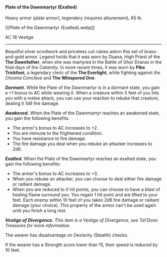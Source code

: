 #### Plate of the Dawnmartyr (Exalted)

Heavy armor (plate armor), legendary (requires attunement), 65 lb.

![[Plate of the Dawnmartyr (Exalted).webp]]

AC 18 Vestige

---

Beautiful silver scrollwork and priceless cut rubies adorn this set of brass-and-gold armor. Legend holds that it was worn by Duana, High Priest of the **The Dawnfather**, when she was martyred in the Battle of Ghor Dranas in the final days of the *Calamity*. In more recent times, it was worn by **Pike Trickfoot**, a legendary cleric of the **The Everlight**, while fighting against *the Chroma Conclave* and **The Whispered One**.

***Dormant.*** While the Plate of the Dawnmartyr is in a dormant state, you gain a +1 bonus to AC while wearing it. When a creature within 5 feet of you hits you with a melee attack, you can use your reaction to rebuke that creature, dealing it 1d6 fire damage.

***Awakened.*** When the Plate of the Dawnmartyr reaches an awakened state, you gain the following benefits:

- The armor's bonus to AC increases to +2.
- You are immune to the frightened condition.
- You have resistance to fire damage.
- The fire damage you deal when you rebuke an attacker increases to 2d6.

***Exalted.*** When the Plate of the Dawnmartyr reaches an exalted state, you gain the following benefits:

- The armor's bonus to AC increases to +3.
- When you rebuke an attacker, you can choose to deal either fire damage or radiant damage.
- When you are reduced to 0 hit points, you can choose to have a blast of healing flame surround you. You regain 1 hit point and are lifted to your feet. Each enemy within 10 feet of you takes 2d6 fire damage or radiant damage (your choice). This property of the armor can't be used again until you finish a long rest.

***Vestige of Divergence.*** *This item is a Vestige of Divergence, see *Tal'Dorei Treasures* for more information.*

The wearer has disadvantage on Dexterity (Stealth) checks.

If the wearer has a Strength score lower than 15, their speed is reduced by 10 feet.